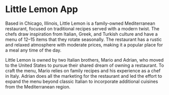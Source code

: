 # Little Lemon App

Based in Chicago, Illinois, Little Lemon is a family-owned Mediterranean restaurant, focused on traditional recipes served with a modern twist. 
The chefs draw inspiration from Italian, Greek, and Turkish culture and have a menu of 12–15 items that they rotate seasonally.
The restaurant has a rustic and relaxed atmosphere with moderate prices, making it a popular place for a meal any time of the day.

Little Lemon is owned by two Italian brothers, Mario and Adrian, who moved to the United States to pursue their shared dream of owning a restaurant.
To craft the menu, Mario relies on family recipes and his experience as a chef in Italy. Adrian does all the marketing for the restaurant and led 
the effort to expand the menu beyond classic Italian to incorporate additional cuisines from the Mediterranean region.
